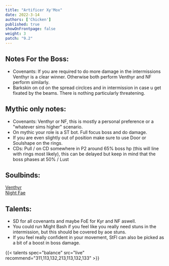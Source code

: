 ```yaml
---
title: "Artificer Xy'Mox"
date: 2022-3-14
authors: ['Chicken']
published: true
showOnFrontpage: false
weight: 3
patch: "9.2"
---
```



## Notes For the Boss:
- Covenants: If you are required to do more damage in the intermissions Venthyr is a clear winner. Otherwise both perform Venthyr and NF perform similarly.
- Barkskin on cd on the spread circlces and in intermission in case u get fixated by the beams. There is nothing particularly threatening.


## Mythic only notes:
- Covenants: Venthyr or NF, this is mostly a personal preference or a "whatever sims higher" scenario. 
- On mythic your role is a ST bot. Full focus boss and do damage. 
- If you are even slightly out of position make sure to use Door or Soulshape on the rings. 
- CDs: Pull / on CD somewhere in P2 around 65% boss hp (this will line with rings most likely), this can be delayed but keep in mind that the boss phases at 50% / Lust

## Soulbinds:
[Venthyr](https://www.wowhead.com/soulbind-calc/venthyr/theotar-the-mad-duke/druid/AwC-5b4CBTXKChUyQQoTBTWHChUy5AolMuIKIhUySQo1Mj8K)
<br>[Night Fae](https://www.wowhead.com/soulbind-calc/night-fae/niya/druid/AwCW6pYCBTXKChUyQQoTBTXGChUy5AolMuIKIhUySQo1Mj8K)


## Talents:

- SD for all covenants and maybe FoE for Kyr and NF aswell.
- You could run Might Bash if you feel like you really need stuns in the intermission, but this should be covered by aoe stuns.
- If you feel really confident in your movement, StFl can also be picked as a bit of a boost in boss damage.

{{< talents spec="balance" src="live" recommend="311,113,132,213,113,132,133" >}}
